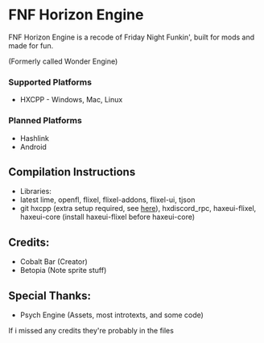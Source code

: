 # FNF Horizon Engine

FNF Horizon Engine is a recode of Friday Night Funkin', built for mods and made for fun.

(Formerly called Wonder Engine)

### Supported Platforms

-   HXCPP - Windows, Mac, Linux

### Planned Platforms

-   Hashlink
-   Android

## Compilation Instructions

-   Libraries:
-   latest lime, openfl, flixel, flixel-addons, flixel-ui, tjson
-   git hxcpp (extra setup required, see [here](https://github.com/HaxeFoundation/hxcpp)), hxdiscord_rpc, haxeui-flixel, haxeui-core (install haxeui-flixel before haxeui-core)

## Credits:

-   Cobalt Bar (Creator)
-   Betopia (Note sprite stuff)

## Special Thanks:

-   Psych Engine (Assets, most introtexts, and some code)

If i missed any credits they're probably in the files
